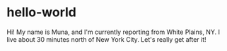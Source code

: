 # hello-world

Hi! My name is Muna, and I'm currently reporting from White Plains, NY. I live about 30 minutes north of New York City. Let's really get after it!
